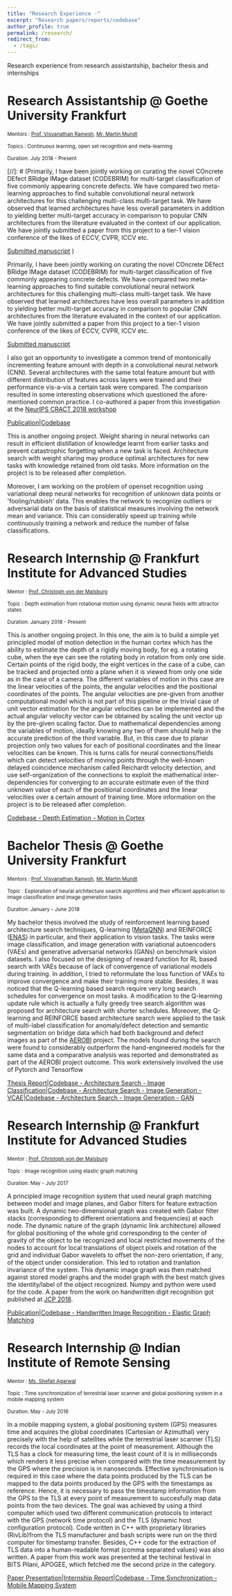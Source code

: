 ```yaml
---
title: "Research Experience -"
excerpt: "Research papers/reports/codebase"
author_profile: true
permalink: /research/
redirect_from:
  - /tags/
---
```

Research experience from research assistantship, bachelor thesis and internships

# Research Assistantship @ Goethe University Frankfurt 
<small>Mentors : [Prof. Visvanathan Ramesh], [Mr. Martin Mundt]</small> 

<small>Topics : Continuous learning, open set recognition and meta-learning  </small>

<small>Duration: July 2018 - Present</small>

[//]: # (Primarily, I have been jointly working on curating the novel COncrete DEfect BRidge IMage dataset (CODEBRIM) for multi-target classification of five commonly appearing concrete defects. We have compared two meta-learning approaches to find suitable convolutional neural network architectures for this challenging multi-class multi-target task. We have observed that learned architectures have less overall parameters in addition to
yielding better multi-target accuracy in comparison to popular CNN architectures from the literature evaluated in the context of our application. We have jointly submitted a paper from this project to a tier-1 vision conference of the likes of ECCV, CVPR, ICCV etc.

[Submitted manuscript](https://drive.google.com/open?id=1Q3kgJ0BIyIb_dl-aUi-mmVzQ8xl_srfy)
)

Primarily, I have been jointly working on curating the novel COncrete DEfect BRidge IMage dataset (CODEBRIM) for multi-target classification of five commonly appearing concrete defects. We have compared two meta-learning approaches to find suitable convolutional neural network architectures for this challenging multi-class multi-target task. We have observed that learned architectures have less overall parameters in addition to
yielding better multi-target accuracy in comparison to popular CNN architectures from the literature evaluated in the context of our application. We have jointly submitted a paper from this project to a tier-1 vision conference of the likes of ECCV, CVPR, ICCV etc.

[Submitted manuscript](https://drive.google.com/open?id=1Q3kgJ0BIyIb_dl-aUi-mmVzQ8xl_srfy)


I also got an opportunity to investigate a common trend of montonically incrementing feature amount with depth in a convolutional neural network (CNN). Several architectures with the same total feature amount but with different distribution of features across layers were trained and their performance vis-a-vis a certain task were compared. The comparison resulted in some interesting observations which questioned the afore-mentioned common practice. I co-authored a paper from this investigation at the [NeurIPS CRACT 2018 workshop](https://ml-critique-correct.github.io/)

[Publication](https://www.dropbox.com/s/vjt0on2dxizzv8v/CRACT_2018_paper_19.pdf?dl=0)|[Codebase](https://github.com/MrtnMndt/Rethinking_CNN_Layerwise_Feature_Amounts)

This is another ongoing project. Weight sharing in neural networks can result in efficient distillation of knowledge learnt from earlier tasks and prevent catastrophic forgetting when a new task is faced. Architecture search with weight sharing may produce optimal architectures for new tasks with knowledge retained from old tasks. More information on the project is to be released after completion. 

Moreover, I am working on the problem of openset recognition using variational deep neural networks for recognition of unknown data points or 'fooling/rubbish' data. This enables the network to recognize outliers or adversarial data on the basis of statistical measures  involving the network mean and variance. This can considerably speed up training while continuously training a network and reduce the number of false classifications. 

# Research Internship @ Frankfurt Institute for Advanced Studies
<small>Mentor : [Prof. Christoph von der Malsburg]</small> 

<small>Topic : Depth estimation from rotational motion using dynamic neural fields with attractor states</small>

<small>Duration: January 2018 - Present</small>


This is another ongoing project. In this one, the aim is to build a simple yet principled model of motion detection in the human cortex which has the ability to estimate the depth of a rigidly moving body, for eg. a rotating cube, when the eye can see the rotating body in rotation from only one side. Certain points of the rigid body, the eight vertices in the case of a cube, can be tracked and projected onto a plane when it is viewed from only one side as in the case of a camera. The different variables of motion in this case are the linear velocities of the points, the angular velocities and the positional coordinates of the points. The angular velocities are pre-given from another computational model which is not part of this pipeline or the trivial case of unit vector estimation for the angular velocities can be implemented and the actual angular velocity vector can be obtained by scaling the unit vector up by the pre-given scaling factor. Due to  mathematical dependencies among the variables of motion, ideally knowing any two of them should help in the accurate prediction of the third variable. But, in this case due to planar projection only two values for each of positional coordinates and the linear velocities can be known. This is turns calls for neural connections/fields which can detect velocities of moving points through the well-known delayed coincidence mechanism called Reichardt velocity detection, and use self-organization of the connections to exploit the mathematical inter-dependencies for converging to an accurate estimate even of the third unknown value of each of the positional coordinates and the linear velocities over a certain amount of training time. More information on the project is to be released after completion.

[Codebase - Depth Estimation - Motion in Cortex]

# Bachelor Thesis @ Goethe University Frankfurt
<small>Mentors : [Prof. Visvanathan Ramesh], [Mr. Martin Mundt]</small> 

<small>Topic : Exploration of neural architecture search algorithms and their efficient application to image classification and image generation tasks</small>

<small>Duration: January - June 2018</small>


My bachelor thesis involved the study of reinforcement learning based architecture search techniques, Q-learning ([MetaQNN]) and REINFORCE ([ENAS]) in particular, and their application to vision tasks. The tasks were image classification, and image generation with variational autoencoders (VAEs) and generative adversarial networks (GANs) on benchmark vision datasets. I also focused on the designing of reward function for RL based search with VAEs because of lack of convergence of variational models during training. In addition, I tried to reformulate the loss function of VAEs to improve convergence and make their training more stable. Besides, it was noticed that the Q-learning based search require very long search schedules for convergence on most tasks. A modification to the Q-learning update rule which is actually a fully greedy tree search algorithm was proposed for architecture search with shorter schedules. Moreover, the Q-learning and REINFORCE based architecture search were applied to the task of multi-label classification for anomaly/defect detection and semantic segmentation on bridge data which had both background and defect images as part of the [AEROBI] project. The models found during the search were found to considerably outperform the hand-engineered models for the same data and a comparative analysis was reported and demonstrated as part of the AEROBI project outcome. This work extensively involved the use of Pytorch and Tensorflow

[Thesis Report]|[Codebase - Architecture Search - Image Classification]|[Codebase - Architecture Search - Image Generation - VCAE]|[Codebase - Architecture Search - Image Generation - GAN]


# Research Internship @ Frankfurt Institute for Advanced Studies
<small>Mentor : [Prof. Christoph von der Malsburg]</small> 

<small>Topic : Image recognition using elastic graph matching</small>

<small>Duration: May - July 2017</small>

A principled image recognition system that used neural graph matching between model and image planes, and Gabor filters for feature extraction was built. A dynamic two-dimensional graph was created with Gabor filter stacks (corresponding to different orientations and frequencies) at each node. The dynamic nature of the graph (dynamic link architecture) allowed for global positioning of the whole grid corresponding to the center of gravity of the object to be recognized and local restricted movements of the nodes to account for local translations of object pixels and rotation of the grid and individual Gabor wavelets to offset the non-zero orientation, if any, of the object under consideration. This led to rotation and tranlation invariance of the system. This dynamic image graph was then matched against stored model graphs and the model graph with the best match gives the identity/label of the object recognized. Numpy and python were used for the code. A paper from the work on handwritten digit recognition got published at [JCP 2018].

[Publication]|[Codebase - Handwritten Image Recognition - Elastic Graph Matching]

# Research Internship @ Indian Institute of Remote Sensing
<small>Mentor : [Ms. Shefali Agarwal]</small> 

<small>Topic : Time synchronization of terrestrial laser scanner and global positioning system in a mobile mapping system</small>

<small>Duration: May - July 2016</small>

In a mobile mapping system, a global positioning system (GPS) measures time and acquires the global coordinates (Cartesian or Azimuthal) very precisely with the help of satellites while the terrestrial laser scanner (TLS) records the local coordinates at the point of measurement. Although the TLS has a clock for measuring time, the least count of it is in milliseconds which renders it less precise when compared with the time measurement by the GPS where the precision is in nanoseconds. Effective synchronisation is required in this case where the data points produced by the TLS can be mapped to the data points produced by the GPS with the timestamps as reference. Hence, it is necessary to pass the timestamp information from the GPS to the TLS at every point of measurement to succesfully map data points from the two devices. The goal was achieved by using a third computer which used two different communication protocols to interact with the GPS (network time protocol) and the TLS (dynamic host configuration protocol). Code written in C++ with proprietary libraries (RivLib)from the TLS manufacturer and bash scripts were run on the third computer for timestamp transfer. Besides, C++ code for the extraction of TLS data into a human-readable format (comma separated values) was also written. A paper from this work was presented at the techinal festival in BITS Pilani, APOGEE, which fetched me the second prize in the category.

[Paper Presentation]|[Internship Report]|[Codebase - Time Synchronization - Mobile Mapping System]

[Prof. Visvanathan Ramesh]:<https://scholar.google.co.in/citations?hl=en&user=SS10xIgAAAAJ&view_op=list_works>
[AEROBI]:<http://www.aerobi.eu/>
[WACV 2019]:<http://wacv19.wacv.net/>
[Thesis Report]:<https://sagnikmjr.github.io/files/Bachelor_Thesis_Report.pdf>
[Codebase - Architecture Search - Image Classification]:<https://github.com/SAGNIKMJR/MetaQNN_ImageClassification_PyTorch>
[Codebase - Architecture Search - Image Generation - VCAE]:<https://github.com/SAGNIKMJR/MetaQNN_ImageGenerationVCAE_PyTorch>
[Codebase - Architecture Search - Image Generation - GAN]:<https://github.com/SAGNIKMJR/MetaQNN_ImageGenerationGAN_DiscriminatorFixed_PyTorch>
[Prof. Christoph von der Malsburg]:<https://en.wikipedia.org/wiki/Christoph_von_der_Malsburg>
[JCP 2018]:<http://www.jcomputers.us/>
[Publication]:<http://www.jcomputers.us/index.php?m=content&c=index&a=show&catid=201&id=2862>
[Codebase - Handwritten Image Recognition - Elastic Graph Matching]:<https://github.com/SAGNIKMJR/HandwrittenDigitRecognition_ElasticMatching_Python>
[Ms. Shefali Agarwal]:<https://www.iirs.gov.in/Shefali-profile>
[Paper Presentation]:<https://sagnikmjr.github.io/files/Time_Synchronisation_in_Mobile_Mapping_System.pdf>
[Codebase - Time Synchronization - Mobile Mapping System]:<https://github.com/SAGNIKMJR/Time-Synchronisation-of-Mobile-Mapping-System>
[Codebase - Depth Estimation - Motion in Cortex]:<https://github.com/SAGNIKMJR/DepthEstimation_from_Motion_in_Cortex>
[Internship Report]:<https://sagnikmjr.github.io/files/IIRSInternshipReport.pdf>
[NIPS 2018 Continual Learning Workshop]:<https://sites.google.com/view/continual2018/home?authuser=0>
[CVPR 2019]:<http://cvpr2019.thecvf.com/>
[MetaQNN]:<https://arxiv.org/abs/1611.02167>
[ENAS]:<https://arxiv.org/abs/1802.03268>
[Mr. Martin Mundt]:<http://martin-mundt.com/>